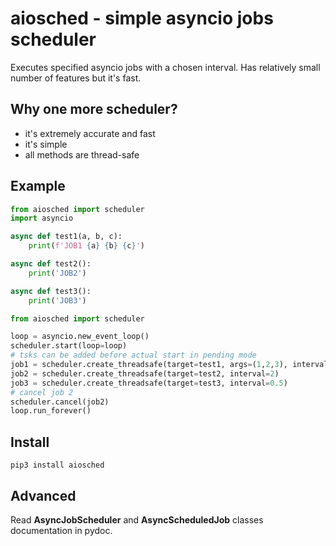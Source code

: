 # aiosched - simple asyncio jobs scheduler

Executes specified asyncio jobs with a chosen interval. Has relatively small
number of features but it's fast.

## Why one more scheduler?

* it's extremely accurate and fast
* it's simple
* all methods are thread-safe

## Example

```python
from aiosched import scheduler
import asyncio

async def test1(a, b, c):
    print(f'JOB1 {a} {b} {c}')

async def test2():
    print('JOB2')

async def test3():
    print('JOB3')

from aiosched import scheduler

loop = asyncio.new_event_loop()
scheduler.start(loop=loop)
# tsks can be added before actual start in pending mode
job1 = scheduler.create_threadsafe(target=test1, args=(1,2,3), interval=0.1)
job2 = scheduler.create_threadsafe(target=test2, interval=2)
job3 = scheduler.create_threadsafe(target=test3, interval=0.5)
# cancel job 2
scheduler.cancel(job2)
loop.run_forever()
```

## Install

```shell
pip3 install aiosched
```

## Advanced

Read **AsyncJobScheduler** and **AsyncScheduledJob** classes documentation in
pydoc.
